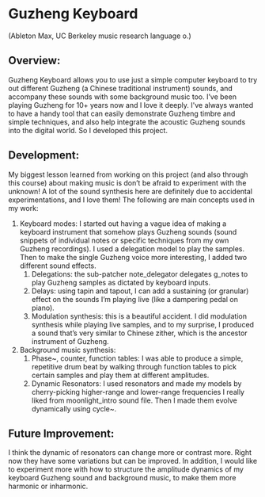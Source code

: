 # Guzheng Keyboard
(Ableton Max, UC Berkeley music research language o.)

## Overview:  
Guzheng Keyboard allows you to use just a simple computer keyboard to try out different Guzheng (a Chinese traditional instrument) sounds, and accompany these sounds with some background music too. I’ve been playing Guzheng for 10+ years now and I love it deeply. I've always wanted to have a handy tool that can easily demonstrate Guzheng timbre and simple techniques, and also help integrate the acoustic Guzheng sounds into the digital world. So I developed this project.

## Development:
My biggest lesson learned from working on this project (and also through this course) about making music is don’t be afraid to experiment with the unknown! A lot of the sound synthesis here are definitely due to accidental experimentations, and I love them! The following are main concepts used in my work:
1. Keyboard modes: I started out having a vague idea of making a keyboard instrument that somehow plays Guzheng sounds (sound snippets of individual notes or specific techniques from my own Guzheng recordings). I used a delegation model to play the samples. Then to make the single Guzheng voice more interesting, I added two different sound effects.
      1. Delegations: the sub-patcher note_delegator delegates g_notes to play Guzheng samples as dictated by keyboard inputs.
      1. Delays: using tapin and tapout, I can add a sustaining (or granular) effect on the sounds I’m playing live (like a dampering pedal on piano).
      1. Modulation synthesis: this is a beautiful accident. I did modulation synthesis while playing live samples, and to my surprise, I produced a sound that’s very similar to Chinese zither, which is the ancestor instrument of Guzheng. 
1. Background music synthesis:
      1. Phase~, counter, function tables: I was able to produce a simple, repetitive drum beat by walking through function tables to pick certain samples and play them at different amplitudes. 
      1. Dynamic Resonators: I used resonators and made my models by cherry-picking higher-range and lower-range frequencies I really liked from moonlight_intro sound file. Then I made them evolve dynamically using cycle~.

## Future Improvement:
I think the dynamic of resonators can change more or contrast more. Right now they have some variations but can be improved. In addition, I would like to experiment more with how to structure the amplitude dynamics of my keyboard Guzheng sound and background music, to make them more harmonic or inharmonic.   
